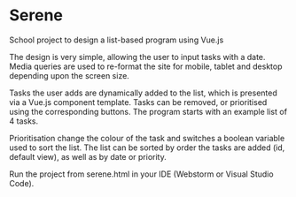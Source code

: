 # Serene
School project to design a list-based program using Vue.js

The design is very simple, allowing the user to input tasks with a date.
Media queries are used to re-format the site for mobile, tablet and desktop depending upon the screen size.

Tasks the user adds are dynamically added to the list, which is presented via a Vue.js component template.
Tasks can be removed, or prioritised using the corresponding buttons. The program starts with an example list of 4 tasks.

Prioritisation change the colour of the task and switches a boolean variable used to sort the list.
The list can be sorted by order the tasks are added (id, default view), as well as by date or priority.

Run the project from serene.html in your IDE (Webstorm or Visual Studio Code).
